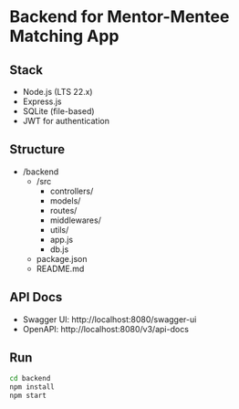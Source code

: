 # Backend for Mentor-Mentee Matching App

## Stack
- Node.js (LTS 22.x)
- Express.js
- SQLite (file-based)
- JWT for authentication

## Structure
- /backend
  - /src
    - controllers/
    - models/
    - routes/
    - middlewares/
    - utils/
    - app.js
    - db.js
  - package.json
  - README.md

## API Docs
- Swagger UI: http://localhost:8080/swagger-ui
- OpenAPI: http://localhost:8080/v3/api-docs

## Run
```bash
cd backend
npm install
npm start
```
